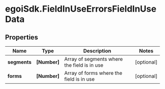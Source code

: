 # egoiSdk.FieldInUseErrorsFieldInUseData

## Properties
Name | Type | Description | Notes
------------ | ------------- | ------------- | -------------
**segments** | **[Number]** | Array of segments where the field is in use | [optional] 
**forms** | **[Number]** | Array of forms where the field is in use | [optional] 


